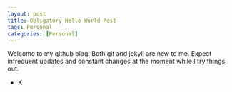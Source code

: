 ```yaml
---
layout: post
title: Obligatory Hello World Post
tags: Personal
categories: [Personal]
---
```


Welcome to my github blog! Both git and jekyll are new to me. Expect infrequent updates and constant changes at the moment while I try things out.

- K

